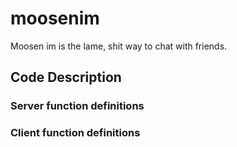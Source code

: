 # moosenim
Moosen im is the lame, shit way to chat with friends. 

## Code Description
### Server function definitions
### Client function definitions
